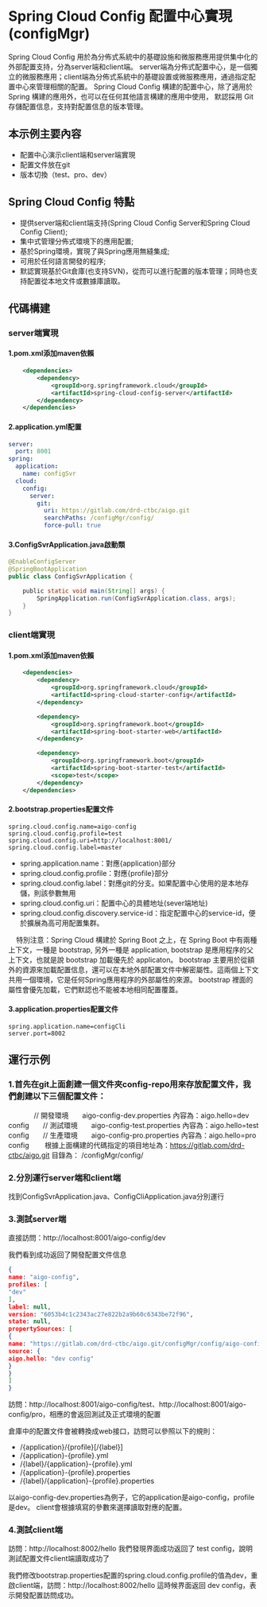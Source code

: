 # Spring Cloud Config 配置中心實現 (configMgr)

Spring Cloud Config 用於為分佈式系統中的基礎設施和微服務應用提供集中化的外部配置支持，分為server端和client端。 server端為分佈式配置中心，是一個獨立的微服務應用；client端為分佈式系統中的基礎設置或微服務應用，通過指定配置中心來管理相關的配置。 Spring Cloud Config 構建的配置中心，除了適用於 Spring 構建的應用外，也可以在任何其他語言構建的應用中使用， 默認採用 Git 存儲配置信息，支持對配置信息的版本管理。

## 本示例主要內容

- 配置中心演示client端和server端實現
- 配置文件放在git
- 版本切換（test、pro、dev）

## Spring Cloud Config 特點

- 提供server端和client端支持(Spring Cloud Config Server和Spring Cloud Config Client);
- 集中式管理分佈式環境下的應用配置;
- 基於Spring環境，實現了與Spring應用無縫集成;
- 可用於任何語言開發的程序;
- 默認實現基於Git倉庫(也支持SVN)，從而可以進行配置的版本管理；同時也支持配置從本地文件或數據庫讀取。

## 代碼構建

### server端實現

#### 1.pom.xml添加maven依賴

```xml
    <dependencies>
        <dependency>
            <groupId>org.springframework.cloud</groupId>
            <artifactId>spring-cloud-config-server</artifactId>
        </dependency>
    </dependencies>
```

#### 2.application.yml配置

```yaml
server:
  port: 8001
spring:
  application:
    name: configSvr
  cloud:
    config:
      server:
        git:
          uri: https://gitlab.com/drd-ctbc/aigo.git
          searchPaths: /configMgr/config/
          force-pull: true
```

#### 3.ConfigSvrApplication.java啟動類

```java
@EnableConfigServer
@SpringBootApplication
public class ConfigSvrApplication {

    public static void main(String[] args) {
        SpringApplication.run(ConfigSvrApplication.class, args);
    }
}
```

### client端實現

#### 1.pom.xml添加maven依賴

```xml
    <dependencies>
        <dependency>
            <groupId>org.springframework.cloud</groupId>
            <artifactId>spring-cloud-starter-config</artifactId>
        </dependency>

        <dependency>
            <groupId>org.springframework.boot</groupId>
            <artifactId>spring-boot-starter-web</artifactId>
        </dependency>

        <dependency>
            <groupId>org.springframework.boot</groupId>
            <artifactId>spring-boot-starter-test</artifactId>
            <scope>test</scope>
        </dependency>
    </dependencies>
```

#### 2.bootstrap.properties配置文件

```properties
spring.cloud.config.name=aigo-config
spring.cloud.config.profile=test
spring.cloud.config.uri=http://localhost:8001/
spring.cloud.config.label=master
```

- spring.application.name：對應{application}部分
- spring.cloud.config.profile：對應{profile}部分
- spring.cloud.config.label：對應git的分支。如果配置中心使用的是本地存儲，則該參數無用
- spring.cloud.config.uri：配置中心的具體地址(sever端地址)
- spring.cloud.config.discovery.service-id：指定配置中心的service-id，便於擴展為高可用配置集群。

    特別注意：Spring Cloud 構建於 Spring Boot 之上，在 Spring Boot 中有兩種上下文，一種是 bootstrap, 另外一種是 application, bootstrap 是應用程序的父上下文，也就是說 bootstrap 加載優先於 applicaton。 bootstrap 主要用於從額外的資源來加載配置信息，還可以在本地外部配置文件中解密屬性。這兩個上下文共用一個環境，​​它是任何Spring應用程序的外部屬性的來源。 bootstrap 裡面的屬性會優先加載，它們默認也不能被本地相同配置覆蓋。

#### 3.application.properties配置文件

```properties
spring.application.name=configCli
server.port=8002
```

## 運行示例

### 1.首先在git上面創建一個文件夾config-repo用來存放配置文件，我們創建以下三個配置文件：
      
      // 開發環境
      aigo-config-dev.properties 內容為：aigo.hello=dev config
      // 測試環境
      aigo-config-test.properties 內容為：aigo.hello=test config
      // 生產環境
      aigo-config-pro.properties 內容為：aigo.hello=pro config
      
根據上面構建的代碼指定的項目地址為：https://gitlab.com/drd-ctbc/aigo.git 目錄為： /configMgr/config/

### 2.分別運行server端和client端

找到ConfigSvrApplication.java、ConfigCliApplication.java分別運行

### 3.測試server端

直接訪問：http://localhost:8001/aigo-config/dev

我們看到成功返回了開發配置文件信息

```json
{
name: "aigo-config",
profiles: [
"dev"
],
label: null,
version: "6053b4c1c2343ac27e822b2a9b60c6343be72f96",
state: null,
propertySources: [
{
name: "https://gitlab.com/drd-ctbc/aigo.git/configMgr/config/aigo-config-dev.properties",
source: {
aigo.hello: "dev config"
}
}
]
}
```

訪問：http://localhost:8001/aigo-config/test、http://localhost:8001/aigo-config/pro，相應的會返回測試及正式環境的配置

倉庫中的配置文件會被轉換成web接口，訪問可以參照以下的規則：

- /{application}/{profile}[/{label}]
- /{application}-{profile}.yml
- /{label}/{application}-{profile}.yml
- /{application}-{profile}.properties
- /{label}/{application}-{profile}.properties

以aigo-config-dev.properties為例子，它的application是aigo-config，profile是dev。 client會根據填寫的參數來選擇讀取對應的配置。

### 4.測試client端

訪問：http://localhost:8002/hello 我們發現界面成功返回了 test config，說明測試配置文件client端讀取成功了

我們修改bootstrap.properties配置的spring.cloud.config.profile的值為dev，重啟client端，訪問：http://localhost:8002/hello 這時候界面返回 dev config，表示開發配置訪問成功。
